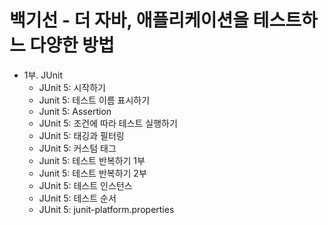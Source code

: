 # 백기선 - 더 자바, 애플리케이션을 테스트하느 다양한 방법
- 1부. JUnit
  - JUnit 5: 시작하기
  - Junit 5: 테스트 이름 표시하기
  - Junit 5: Assertion
  - JUnit 5: 조건에 따라 테스트 실행하기
  - JUnit 5: 태깅과 필터링
  - JUnit 5: 커스텀 태그
  - Junit 5: 테스트 반복하기 1부
  - Junit 5: 테스트 반복하기 2부
  - JUnit 5: 테스트 인스턴스
  - JUnit 5: 테스트 순서
  - JUnit 5: junit-platform.properties
